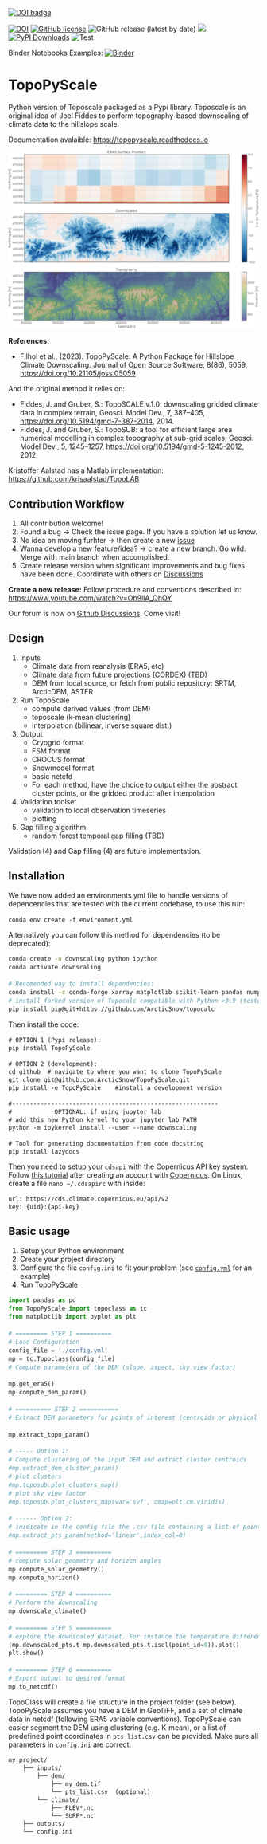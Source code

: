 <a style="border-width:0" href="https://doi.org/10.21105/joss.05059">
  <img src="https://joss.theoj.org/papers/10.21105/joss.05059/status.svg" alt="DOI badge" ></a>
  
[![DOI](https://zenodo.org/badge/411249045.svg)](https://zenodo.org/badge/latestdoi/411249045)
[![GitHub license](https://img.shields.io/github/license/ArcticSnow/TopoPyScale)](https://github.com/ArcticSnow/TopoPyScale/blob/main/LICENSE)
![GitHub release (latest by date)](https://img.shields.io/github/v/release/ArcticSnow/TopoPyScale)
[![][docs-dev-img]][docs-dev-url]
[![PyPI Downloads](https://static.pepy.tech/badge/topopyscale)](https://pepy.tech/projects/topopyscale)
![Test](https://github.com/ArcticSnow/TopoPyScale/actions/workflows/test_topopyscale.yml/badge.svg)

Binder Notebooks Examples: [![Binder](https://mybinder.org/badge_logo.svg)](https://mybinder.org/v2/gh/ArcticSnow/TopoPyScale_examples/HEAD)

[docs-dev-img]: https://img.shields.io/badge/docs-latest-blue.svg
[docs-dev-url]: https://topopyscale.readthedocs.io

# TopoPyScale
Python version of Toposcale packaged as a Pypi library. Toposcale is an original idea of Joel Fiddes to perform topography-based downscaling of climate data to the hillslope scale.

Documentation avalaible: https://topopyscale.readthedocs.io

![](https://github.com/ArcticSnow/TopoPyScale/blob/main/JOSS/temperature_comparison_crop_scaled.jpg)

**References:**

- Filhol et al., (2023). TopoPyScale: A Python Package for Hillslope Climate Downscaling. Journal of Open Source Software, 8(86), 5059, https://doi.org/10.21105/joss.05059

And the original method it relies on:
- Fiddes, J. and Gruber, S.: TopoSCALE v.1.0: downscaling gridded climate data in complex terrain, Geosci. Model Dev., 7, 387–405, https://doi.org/10.5194/gmd-7-387-2014, 2014.
- Fiddes, J. and Gruber, S.: TopoSUB: a tool for efficient large area numerical modelling in complex topography at sub-grid scales, Geosci. Model Dev., 5, 1245–1257, https://doi.org/10.5194/gmd-5-1245-2012, 2012. 

Kristoffer Aalstad has a Matlab implementation: https://github.com/krisaalstad/TopoLAB

## Contribution Workflow
1. All contribution welcome!
2. Found a bug -> Check the issue page. If you have a solution let us know. 
2. No idea on moving furhter -> then create a new [issue](https://github.com/ArcticSnow/TopoPyScale/issues) 
3. Wanna develop a new feature/idea? -> create a new branch. Go wild. Merge with main branch when accomplished.
4. Create release version when significant improvements and bug fixes have been done. Coordinate with others on [Discussions](https://github.com/ArcticSnow/TopoPyScale/discussions)

**Create a new release:**
Follow procedure and conventions described in: https://www.youtube.com/watch?v=Ob9llA_QhQY

Our forum is now on [Github Discussions](https://github.com/ArcticSnow/TopoPyScale/discussions). Come visit!


## Design

1. Inputs
    - Climate data from reanalysis (ERA5, etc)
    - Climate data from future projections (CORDEX) (TBD)
    - DEM from local source, or fetch from public repository: SRTM, ArcticDEM, ASTER
2. Run TopoScale
    - compute derived values (from DEM)
    - toposcale (k-mean clustering)
    - interpolation (bilinear, inverse square dist.)
3. Output
    - Cryogrid format
    - FSM format
    - CROCUS format
    - Snowmodel format
    - basic netcfd
    - For each method, have the choice to output either the abstract cluster points, or the gridded product after interpolation
4. Validation toolset
    - validation to local observation timeseries
    - plotting
5. Gap filling algorithm
    - random forest temporal gap filling (TBD)

Validation (4) and Gap filling (4) are future implementation.

## Installation

We have now added an environments.yml file to handle versions of depencencies that are tested with the current codebase, to use this run:

`conda env create -f environment.yml`

Alternatively you can follow this method for dependencies (to be deprecated):

```bash
conda create -n downscaling python ipython
conda activate downscaling

# Recomended way to install dependencies:
conda install -c conda-forge xarray matplotlib scikit-learn pandas numpy netcdf4 h5netcdf rasterio pyproj dask rioxarray
# install forked version of Topocalc compatible with Python >3.9 (tested with 3.13)
pip install pip@git+https://github.com/ArcticSnow/topocalc
```

Then install the code:

```
# OPTION 1 (Pypi release):
pip install TopoPyScale

# OPTION 2 (development):
cd github  # navigate to where you want to clone TopoPyScale
git clone git@github.com:ArcticSnow/TopoPyScale.git
pip install -e TopoPyScale    #install a development version

#----------------------------------------------------------
#            OPTIONAL: if using jupyter lab
# add this new Python kernel to your jupyter lab PATH
python -m ipykernel install --user --name downscaling

# Tool for generating documentation from code docstring
pip install lazydocs
```

Then you need to setup your `cdsapi` with the Copernicus API key system. Follow [this tutorial](https://cds.climate.copernicus.eu/api-how-to#install-the-cds-api-key) after creating an account with [Copernicus](https://cds.climate.copernicus.eu/). On Linux, create a file `nano ~/.cdsapirc` with inside:

```
url: https://cds.climate.copernicus.eu/api/v2
key: {uid}:{api-key}
```

## Basic usage

1. Setup your Python environment
2. Create your project directory
3. Configure the file `config.ini` to fit your problem (see [`config.yml`](https://github.com/ArcticSnow/TopoPyScale_examples/blob/main/ex1_norway_finse/config_spatial.yml) for an example)
4. Run TopoPyScale

```python
import pandas as pd
from TopoPyScale import topoclass as tc
from matplotlib import pyplot as plt

# ========= STEP 1 ==========
# Load Configuration
config_file = './config.yml'
mp = tc.Topoclass(config_file)
# Compute parameters of the DEM (slope, aspect, sky view factor)

mp.get_era5()
mp.compute_dem_param()

# ========== STEP 2 ===========
# Extract DEM parameters for points of interest (centroids or physical points)

mp.extract_topo_param()

# ----- Option 1:
# Compute clustering of the input DEM and extract cluster centroids
#mp.extract_dem_cluster_param()
# plot clusters
#mp.toposub.plot_clusters_map()
# plot sky view factor
#mp.toposub.plot_clusters_map(var='svf', cmap=plt.cm.viridis)

# ------ Option 2:
# inidicate in the config file the .csv file containing a list of point coordinates (!!! must same coordinate system as DEM !!!)
#mp.extract_pts_param(method='linear',index_col=0)

# ========= STEP 3 ==========
# compute solar geometry and horizon angles
mp.compute_solar_geometry()
mp.compute_horizon()

# ========= STEP 4 ==========
# Perform the downscaling
mp.downscale_climate()

# ========= STEP 5 ==========
# explore the downscaled dataset. For instance the temperature difference between each point and the first one
(mp.downscaled_pts.t-mp.downscaled_pts.t.isel(point_id=0)).plot()
plt.show()

# ========= STEP 6 ==========
# Export output to desired format
mp.to_netcdf()
```

TopoClass will create a file structure in the project folder (see below). TopoPyScale assumes you have a DEM in GeoTiFF, and a set of climate data in netcdf (following ERA5 variable conventions). 
TopoPyScale can easier segment the DEM using clustering (e.g. K-mean), or a list of predefined point coordinates in `pts_list.csv` can be provided. Make sure all parameters in `config.ini` are correct.
```
my_project/
    ├── inputs/
        ├── dem/ 
            ├── my_dem.tif
            └── pts_list.csv  (optional)
        └── climate/
            ├── PLEV*.nc
            └── SURF*.nc
    ├── outputs/
    └── config.ini
```
